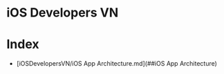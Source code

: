 # iOS Developers VN

# Index


-  [iOSDevelopersVN/iOS App Architecture.md](##iOS App Architecture) 

